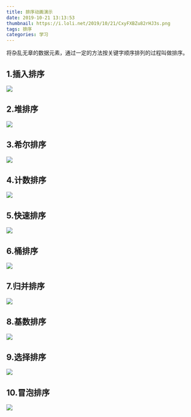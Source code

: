 ```yaml
---
title: 排序动画演示
date: 2019-10-21 13:13:53
thumbnail: https://i.loli.net/2019/10/21/CxyFXBZu82rHJ3s.png
tags: 排序
categories: 学习
---
```

将杂乱无章的数据元素，通过一定的方法按关键字顺序排列的过程叫做排序。

<!--more-->

## 1.插入排序

<a href="https://sm.ms/image/m2z5seKS1aACJ7q" target="_blank"><img src="https://i.loli.net/2019/10/21/m2z5seKS1aACJ7q.gif" ></a>

## 2.堆排序

<img src='http://pan.sqdxwz.com/?/%E6%96%87%E6%A1%A3/%E6%8E%92%E5%BA%8F%E7%AE%97%E6%B3%95%E5%8A%A8%E7%94%BB%E6%BC%94%E7%A4%BA/%E5%A0%86.gif' />

## 3.希尔排序

<a href="https://sm.ms/image/XloJV3h4YEgNLzQ" target="_blank"><img src="https://i.loli.net/2019/10/21/XloJV3h4YEgNLzQ.gif" ></a>

## 4.计数排序

<a href="https://sm.ms/image/LGSPsg1Bq7h9TIC" target="_blank"><img src="https://i.loli.net/2019/10/21/LGSPsg1Bq7h9TIC.gif" ></a>

## 5.快速排序

<img src='http://pan.sqdxwz.com/?/%E6%96%87%E6%A1%A3/%E6%8E%92%E5%BA%8F%E7%AE%97%E6%B3%95%E5%8A%A8%E7%94%BB%E6%BC%94%E7%A4%BA/%E5%BF%AB%E9%80%9F.gif' />

## 6.桶排序

<a href="https://sm.ms/image/i3abyPQYw1lUNuo" target="_blank"><img src="https://i.loli.net/2019/10/21/i3abyPQYw1lUNuo.gif" ></a>

## 7.归并排序

<a href="https://sm.ms/image/zgFES3ZU14vGOXH" target="_blank"><img src="https://i.loli.net/2019/10/21/zgFES3ZU14vGOXH.gif" ></a>

## 8.基数排序

<a href="https://sm.ms/image/3W1MEAQIp6r8bRi" target="_blank"><img src="https://i.loli.net/2019/10/21/3W1MEAQIp6r8bRi.gif" ></a>

## 9.选择排序

<a href="https://sm.ms/image/Zd7spwWR6YJBvKV" target="_blank"><img src="https://i.loli.net/2019/10/21/Zd7spwWR6YJBvKV.gif" ></a>

## 10.冒泡排序

<img src='http://pan.sqdxwz.com/?/%E6%96%87%E6%A1%A3/%E6%8E%92%E5%BA%8F%E7%AE%97%E6%B3%95%E5%8A%A8%E7%94%BB%E6%BC%94%E7%A4%BA/%E5%86%92%E6%B3%A1.gif' />